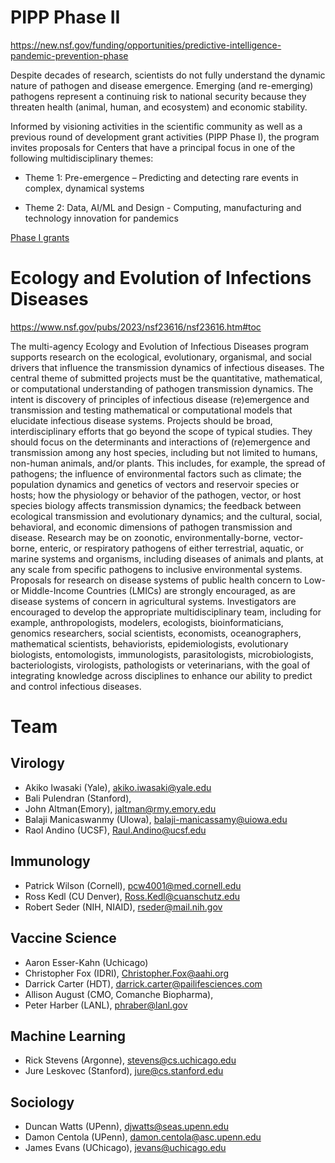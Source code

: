 # PIPP Phase II

https://new.nsf.gov/funding/opportunities/predictive-intelligence-pandemic-prevention-phase

Despite decades of research, scientists do not fully understand the dynamic nature of pathogen and disease emergence. Emerging (and re-emerging) pathogens represent a continuing risk to national security because they threaten health (animal, human, and ecosystem) and economic stability. 

Informed by visioning activities in the scientific community as well as a previous round of development grant activities (PIPP Phase I), the program invites proposals for Centers that have a principal focus in one of the following multidisciplinary themes:

+ Theme 1: Pre-emergence – Predicting and detecting rare events in complex, dynamical systems 

+ Theme 2: Data, AI/ML and Design - Computing, manufacturing and technology innovation for pandemics 

[Phase I grants](/uploads/pipp_phase1_grants.txt)

# Ecology and Evolution of Infections Diseases

https://www.nsf.gov/pubs/2023/nsf23616/nsf23616.htm#toc

The multi-agency Ecology and Evolution of Infectious Diseases program supports research on the ecological, evolutionary, organismal, and social drivers that influence the transmission dynamics of infectious diseases. The central theme of submitted projects must be the quantitative, mathematical, or computational understanding of pathogen transmission dynamics. The intent is discovery of principles of infectious disease (re)emergence and transmission and testing mathematical or computational models that elucidate infectious disease systems. Projects should be broad, interdisciplinary efforts that go beyond the scope of typical studies. They should focus on the determinants and interactions of (re)emergence and transmission among any host species, including but not limited to humans, non-human animals, and/or plants. This includes, for example, the spread of pathogens; the influence of environmental factors such as climate; the population dynamics and genetics of vectors and reservoir species or hosts; how the physiology or behavior of the pathogen, vector, or host species biology affects transmission dynamics; the feedback between ecological transmission and evolutionary dynamics; and the cultural, social, behavioral, and economic dimensions of pathogen transmission and disease. Research may be on zoonotic, environmentally-borne, vector-borne, enteric, or respiratory pathogens of either terrestrial, aquatic, or marine systems and organisms, including diseases of animals and plants, at any scale from specific pathogens to inclusive environmental systems. Proposals for research on disease systems of public health concern to Low- or Middle-Income Countries (LMICs) are strongly encouraged, as are disease systems of concern in agricultural systems. Investigators are encouraged to develop the appropriate multidisciplinary team, including for example, anthropologists, modelers, ecologists, bioinformaticians, genomics researchers, social scientists, economists, oceanographers, mathematical scientists, behaviorists, epidemiologists, evolutionary biologists, entomologists, immunologists, parasitologists, microbiologists, bacteriologists, virologists, pathologists or veterinarians, with the goal of integrating knowledge across disciplines to enhance our ability to predict and control infectious diseases.

# Team


## Virology 

* Akiko Iwasaki (Yale), akiko.iwasaki@yale.edu
* Bali Pulendran (Stanford), 
* John Altman(Emory), jaltman@rmy.emory.edu
* Balaji Manicaswanmy (UIowa), balaji-manicassamy@uiowa.edu 
* Raol Andino (UCSF), Raul.Andino@ucsf.edu 

## Immunology 

* Patrick Wilson (Cornell), pcw4001@med.cornell.edu
* Ross Kedl (CU Denver), Ross.Kedl@cuanschutz.edu
* Robert Seder (NIH, NIAID), rseder@mail.nih.gov

## Vaccine Science 

* Aaron Esser-Kahn (Uchicago)
* Christopher Fox (IDRI), Christopher.Fox@aahi.org
* Darrick Carter (HDT), darrick.carter@pailifesciences.com
* Allison August (CMO, Comanche Biopharma), 
* <tentative> Peter Harber (LANL), phraber@lanl.gov 

## Machine Learning

* Rick Stevens (Argonne), stevens@cs.uchicago.edu 
* <tentative> Jure Leskovec (Stanford), jure@cs.stanford.edu

## Sociology 

* <tentative> Duncan Watts (UPenn), djwatts@seas.upenn.edu
* <tentative> Damon Centola (UPenn), damon.centola@asc.upenn.edu
* <tentative> James Evans (UChicago), jevans@uchicago.edu